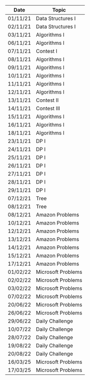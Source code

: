 | Date     |      Topic        |
|----------|-------------------|
| 01/11/21 | Data Structures I |
| 02/11/21 | Data Structures I |
| 03/11/21 | Algorithms I      |
| 06/11/21 | Algorithms I      |
| 07/11/21 | Contest I         |
| 08/11/21 | Algorithms I      |
| 09/11/21 | Algorithms I      |
| 10/11/21 | Algorithms I      |
| 11/11/21 | Algorithms I      |
| 12/11/21 | Algorithms I      |
| 13/11/21 | Contest II        |
| 14/11/21 | Contest III       |
| 15/11/21 | Algorithms I      |
| 16/11/21 | Algorithms I      |
| 18/11/21 | Algorithms I      |
| 23/11/21 | DP I              |
| 24/11/21 | DP I              |
| 25/11/21 | DP I              |
| 26/11/21 | DP I              |
| 27/11/21 | DP I              |
| 28/11/21 | DP I              |
| 29/11/21 | DP I              |
| 07/12/21 | Tree              |
| 08/12/21 | Tree              |
| 08/12/21 | Amazon Problems   |
| 10/12/21 | Amazon Problems   |
| 12/12/21 | Amazon Problems   |
| 13/12/21 | Amazon Problems   |
| 14/12/21 | Amazon Problems   |
| 15/12/21 | Amazon Problems   |
| 17/12/21 | Amazon Problems   |
| 01/02/22 | Microsoft Problems|
| 02/02/22 | Microsoft Problems|
| 03/02/22 | Microsoft Problems|
| 07/02/22 | Microsoft Problems|
| 20/06/22 | Microsoft Problems|
| 26/06/22 | Microsoft Problems|
| 29/06/22 | Daily Challenge   |
| 10/07/22 | Daily Challenge   |
| 28/07/22 | Daily Challenge   |
| 19/08/22 | Daily Challenge   |
| 20/08/22 | Daily Challenge   |
| 16/03/25 | Microsoft Problems|
| 17/03/25 | Microsoft Problems|